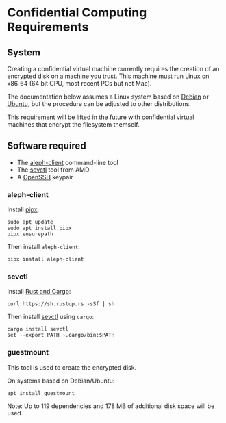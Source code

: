 # Confidential Computing Requirements

## System

Creating a confidential virtual machine currently requires the creation of an encrypted disk on a machine you trust. This machine must run Linux on x86_64 (64 bit CPU, most recent PCs but not Mac).

The documentation below assumes a Linux system based on [Debian](https://www.debian.org/) or [Ubuntu](https://ubuntu.com/), but the procedure can be adjusted to other distributions. 

This requirement will be lifted in the future with confidential virtual machines that encrypt the filesystem themself.

## Software required

 * The [aleph-client](https://github.com/aleph-im/aleph-client/) command-line tool
 * The [sevctl](https://github.com/virtee/sevctl) tool from AMD
 * A [OpenSSH](https://www.openssh.com/) keypair

### aleph-client

Install [pipx](https://github.com/pypa/pipx?tab=readme-ov-file#on-linux):
```shell
sudo apt update
sudo apt install pipx
pipx ensurepath
```

Then install `aleph-client`: 
```shell
pipx install aleph-client
````

### sevctl

Install [Rust and Cargo](https://doc.rust-lang.org/cargo/getting-started/installation.html):
```shell
curl https://sh.rustup.rs -sSf | sh
```
 
Then install [sevctl](https://github.com/virtee/sevctl) using `cargo`:
```shell
cargo install sevctl
set --export PATH ~.cargo/bin:$PATH
```

### guestmount

This tool is used to create the encrypted disk.

On systems based on Debian/Ubuntu:

```shell
apt install guestmount
```

Note: Up to 119 dependencies and 178 MB of additional disk space will be used.

